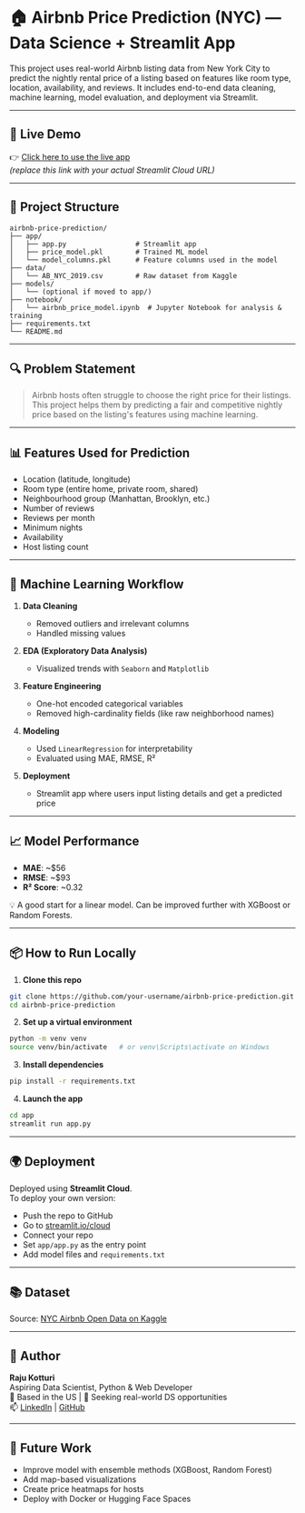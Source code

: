 # 🏠 Airbnb Price Prediction (NYC) — Data Science + Streamlit App

This project uses real-world Airbnb listing data from New York City to predict the nightly rental price of a listing based on features like room type, location, availability, and reviews. It includes end-to-end data cleaning, machine learning, model evaluation, and deployment via Streamlit.

---

## 🚀 Live Demo

👉 [Click here to use the live app](https://your-username.streamlit.app)  
_(replace this link with your actual Streamlit Cloud URL)_

---

## 📂 Project Structure

```
airbnb-price-prediction/
├── app/
│   ├── app.py                 # Streamlit app
│   ├── price_model.pkl        # Trained ML model
│   └── model_columns.pkl      # Feature columns used in the model
├── data/
│   └── AB_NYC_2019.csv        # Raw dataset from Kaggle
├── models/
│   └── (optional if moved to app/)
├── notebook/
│   └── airbnb_price_model.ipynb  # Jupyter Notebook for analysis & training
├── requirements.txt
└── README.md
```

---

## 🔍 Problem Statement

> Airbnb hosts often struggle to choose the right price for their listings. This project helps them by predicting a fair and competitive nightly price based on the listing's features using machine learning.

---

## 📊 Features Used for Prediction

- Location (latitude, longitude)
- Room type (entire home, private room, shared)
- Neighbourhood group (Manhattan, Brooklyn, etc.)
- Number of reviews
- Reviews per month
- Minimum nights
- Availability
- Host listing count

---

## 🧪 Machine Learning Workflow

1. **Data Cleaning**  
   - Removed outliers and irrelevant columns  
   - Handled missing values  

2. **EDA (Exploratory Data Analysis)**  
   - Visualized trends with `Seaborn` and `Matplotlib`

3. **Feature Engineering**  
   - One-hot encoded categorical variables  
   - Removed high-cardinality fields (like raw neighborhood names)

4. **Modeling**  
   - Used `LinearRegression` for interpretability  
   - Evaluated using MAE, RMSE, R²  

5. **Deployment**  
   - Streamlit app where users input listing details and get a predicted price

---

## 📈 Model Performance

- **MAE**: ~$56  
- **RMSE**: ~$93  
- **R² Score**: ~0.32

💡 A good start for a linear model. Can be improved further with XGBoost or Random Forests.

---

## 📦 How to Run Locally

1. **Clone this repo**
```bash
git clone https://github.com/your-username/airbnb-price-prediction.git
cd airbnb-price-prediction
```

2. **Set up a virtual environment**
```bash
python -m venv venv
source venv/bin/activate   # or venv\Scripts\activate on Windows
```

3. **Install dependencies**
```bash
pip install -r requirements.txt
```

4. **Launch the app**
```bash
cd app
streamlit run app.py
```

---

## 🌍 Deployment

Deployed using **Streamlit Cloud**.  
To deploy your own version:

- Push the repo to GitHub
- Go to [streamlit.io/cloud](https://streamlit.io/cloud)
- Connect your repo
- Set `app/app.py` as the entry point
- Add model files and `requirements.txt`

---

## 📚 Dataset

Source: [NYC Airbnb Open Data on Kaggle](https://www.kaggle.com/datasets/dgomonov/new-york-city-airbnb-open-data)

---

## 🙌 Author

**Raju Kotturi**  
Aspiring Data Scientist, Python & Web Developer  
📍 Based in the US | 🎯 Seeking real-world DS opportunities  
📫 [LinkedIn](https://www.linkedin.com/in/your-link) | [GitHub](https://github.com/your-username)

---

## 📌 Future Work

- Improve model with ensemble methods (XGBoost, Random Forest)
- Add map-based visualizations
- Create price heatmaps for hosts
- Deploy with Docker or Hugging Face Spaces
